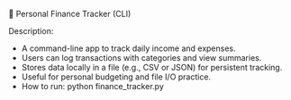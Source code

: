 💸 Personal Finance Tracker (CLI)

Description:

- A command-line app to track daily income and expenses.
- Users can log transactions with categories and view summaries.
- Stores data locally in a file (e.g., CSV or JSON) for persistent tracking.
- Useful for personal budgeting and file I/O practice.
- How to run:
    python finance_tracker.py